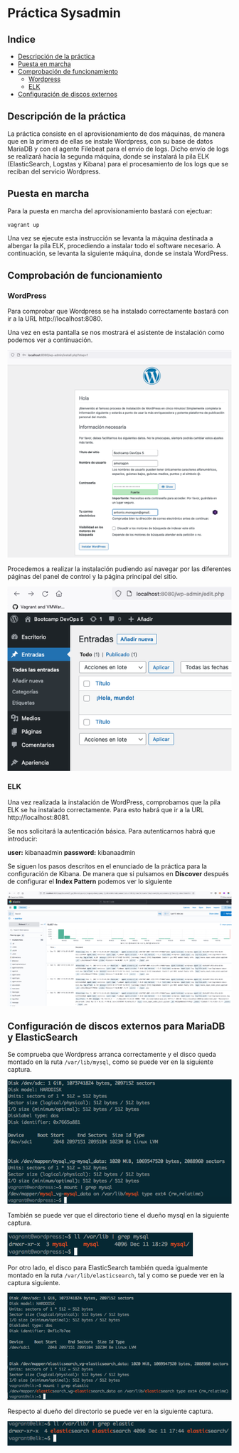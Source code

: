 # Práctica Sysadmin

## Indice

* [Descripción de la práctica](#descripcion)
* [Puesta en marcha](#marcha)
* [Comprobación de funcionamiento](#funcionamiento)
    * [Wordpress](#wordpress)
    * [ELK](#elk)
* [Configuración de discos externos](#discos)


<a name="descripcion"></a>
## Descripción de la práctica

La práctica consiste en el aprovisionamiento de dos máquinas, de manera que en la primera de ellas se instale Wordpress, con su base de datos MariaDB y con el agente Filebeat para el envío de logs. 
Dicho envío de logs se realizará hacia la segunda máquina, donde se instalará la pila ELK (ElasticSearch, Logstas y Kibana) para el procesamiento de los logs que se reciban del servicio Wordpress.

<a name="marcha"></a>
## Puesta en marcha

Para la puesta en marcha del aprovisionamiento bastará con ejectuar:

```
vagrant up
```

Una vez se ejecute esta instrucción se levanta la máquina destinada a albergar la pila ELK, procediendo a instalar todo el software necesario. A continuación, se levanta la siguiente máquina, donde se instala WordPress.

<a name="funcionamiento"></a>
## Comprobación de funcionamiento

<a name="wordpress"></a>
### WordPress

Para comprobar que Wordpress se ha instalado correctamente bastará con ir a la URL http://localhost:8080.

Una vez en esta pantalla se nos mostrará el asistente de instalación como podemos ver a continuación.

![Wordpress1](images/wordpress1.png)

Procedemos a realizar la instalación pudiendo así navegar por las diferentes páginas del panel de control y la página principal del sitio.

![Wordpress2](images/wordpress2.png)

<a name="elk"></a>
### ELK

Una vez realizada la instalación de WordPress, comprobamos que la pila ELK se ha instalado correctamente. Para esto habrá que ir a la URL http://localhost:8081.

Se nos solicitará la autenticación básica. Para autenticarnos habrá que introducir:

**user:** kibanaadmin
**password:** kibanaadmin

Se siguen los pasos descritos en el enunciado de la práctica para la configuración de Kibana. De manera que si pulsamos en **Discover** después de configurar el **Index Pattern** podemos ver lo siguiente

![kibana](images/kibana.png)

<a name="discos"></a>
## Configuración de discos externos para MariaDB y ElasticSearch

Se comprueba que Wordpress arranca correctamente y el disco queda montado en la ruta `/var/lib/mysql`, como se puede ver en la siguiente captura.

![disco 1](images/disco1.png)

También se puede ver que el directorio tiene el dueño mysql en la siguiente captura.

![disco 2](images/disco2.png)

Por otro lado, el disco para ElasticSearch también queda igualmente montado en la ruta `/var/lib/elasticsearch`, tal y como se puede ver en la captura siguiente.

![disco 3](images/disco3.png)

Respecto al dueño del directorio se puede ver en la siguiente captura.

![disco 4](images/disco4.png)
